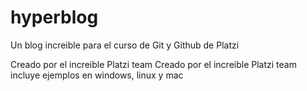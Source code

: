 # hyperblog
Un blog increible para el curso de Git y Github de Platzi



Creado por el increible Platzi team
Creado por el increible Platzi team
incluye ejemplos en windows, linux y mac


